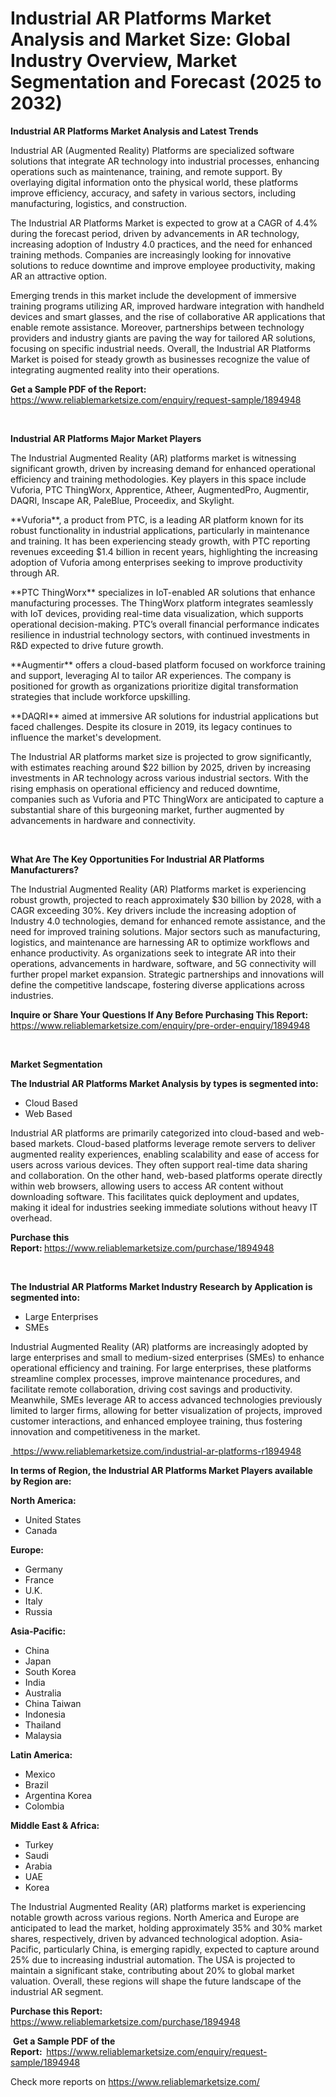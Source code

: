 <p><h1>Industrial AR Platforms Market Analysis and Market Size: Global Industry Overview, Market Segmentation and Forecast (2025 to 2032)</h1></p><p><strong>Industrial AR Platforms Market Analysis and Latest Trends</strong></p>
<p><p>Industrial AR (Augmented Reality) Platforms are specialized software solutions that integrate AR technology into industrial processes, enhancing operations such as maintenance, training, and remote support. By overlaying digital information onto the physical world, these platforms improve efficiency, accuracy, and safety in various sectors, including manufacturing, logistics, and construction.</p><p>The Industrial AR Platforms Market is expected to grow at a CAGR of 4.4% during the forecast period, driven by advancements in AR technology, increasing adoption of Industry 4.0 practices, and the need for enhanced training methods. Companies are increasingly looking for innovative solutions to reduce downtime and improve employee productivity, making AR an attractive option.</p><p>Emerging trends in this market include the development of immersive training programs utilizing AR, improved hardware integration with handheld devices and smart glasses, and the rise of collaborative AR applications that enable remote assistance. Moreover, partnerships between technology providers and industry giants are paving the way for tailored AR solutions, focusing on specific industrial needs. Overall, the Industrial AR Platforms Market is poised for steady growth as businesses recognize the value of integrating augmented reality into their operations.</p></p>
<p><strong>Get a Sample PDF of the Report:&nbsp;</strong> <a href="https://www.reliablemarketsize.com/enquiry/request-sample/1894948?utm_campaign=2773&utm_medium=2&utm_source=Github&utm_content=ia&utm_term=28032025&utm_id=industrial-ar-platforms">https://www.reliablemarketsize.com/enquiry/request-sample/1894948</a></p>
<p>&nbsp;</p>
<p><strong>Industrial AR Platforms Major Market Players</strong></p>
<p><p>The Industrial Augmented Reality (AR) platforms market is witnessing significant growth, driven by increasing demand for enhanced operational efficiency and training methodologies. Key players in this space include Vuforia, PTC ThingWorx, Apprentice, Atheer, AugmentedPro, Augmentir, DAQRI, Inscape AR, PaleBlue, Proceedix, and Skylight.</p><p>**Vuforia**, a product from PTC, is a leading AR platform known for its robust functionality in industrial applications, particularly in maintenance and training. It has been experiencing steady growth, with PTC reporting revenues exceeding $1.4 billion in recent years, highlighting the increasing adoption of Vuforia among enterprises seeking to improve productivity through AR.</p><p>**PTC ThingWorx** specializes in IoT-enabled AR solutions that enhance manufacturing processes. The ThingWorx platform integrates seamlessly with IoT devices, providing real-time data visualization, which supports operational decision-making. PTC’s overall financial performance indicates resilience in industrial technology sectors, with continued investments in R&D expected to drive future growth.</p><p>**Augmentir** offers a cloud-based platform focused on workforce training and support, leveraging AI to tailor AR experiences. The company is positioned for growth as organizations prioritize digital transformation strategies that include workforce upskilling.</p><p>**DAQRI** aimed at immersive AR solutions for industrial applications but faced challenges. Despite its closure in 2019, its legacy continues to influence the market's development.</p><p>The Industrial AR platforms market size is projected to grow significantly, with estimates reaching around $22 billion by 2025, driven by increasing investments in AR technology across various industrial sectors. With the rising emphasis on operational efficiency and reduced downtime, companies such as Vuforia and PTC ThingWorx are anticipated to capture a substantial share of this burgeoning market, further augmented by advancements in hardware and connectivity.</p></p>
<p>&nbsp;</p>
<p><strong>What Are The Key Opportunities For Industrial AR Platforms Manufacturers?</strong></p>
<p><p>The Industrial Augmented Reality (AR) Platforms market is experiencing robust growth, projected to reach approximately $30 billion by 2028, with a CAGR exceeding 30%. Key drivers include the increasing adoption of Industry 4.0 technologies, demand for enhanced remote assistance, and the need for improved training solutions. Major sectors such as manufacturing, logistics, and maintenance are harnessing AR to optimize workflows and enhance productivity. As organizations seek to integrate AR into their operations, advancements in hardware, software, and 5G connectivity will further propel market expansion. Strategic partnerships and innovations will define the competitive landscape, fostering diverse applications across industries.</p></p>
<p><strong>Inquire or Share Your Questions If Any Before Purchasing This Report:</strong> <a href="https://www.reliablemarketsize.com/enquiry/pre-order-enquiry/1894948?utm_campaign=2773&utm_medium=2&utm_source=Github&utm_content=ia&utm_term=28032025&utm_id=industrial-ar-platforms">https://www.reliablemarketsize.com/enquiry/pre-order-enquiry/1894948</a></p>
<p>&nbsp;</p>
<p><strong>Market Segmentation</strong></p>
<p><strong>The Industrial AR Platforms Market Analysis by types is segmented into:</strong></p>
<p><ul><li>Cloud Based</li><li>Web Based</li></ul></p>
<p><p>Industrial AR platforms are primarily categorized into cloud-based and web-based markets. Cloud-based platforms leverage remote servers to deliver augmented reality experiences, enabling scalability and ease of access for users across various devices. They often support real-time data sharing and collaboration. On the other hand, web-based platforms operate directly within web browsers, allowing users to access AR content without downloading software. This facilitates quick deployment and updates, making it ideal for industries seeking immediate solutions without heavy IT overhead.</p></p>
<p><strong>Purchase this Report:&nbsp;</strong><a href="https://www.reliablemarketsize.com/purchase/1894948?utm_campaign=2773&utm_medium=2&utm_source=Github&utm_content=ia&utm_term=28032025&utm_id=industrial-ar-platforms">https://www.reliablemarketsize.com/purchase/1894948</a></p>
<p>&nbsp;</p>
<p><strong>The Industrial AR Platforms Market Industry Research by Application is segmented into:</strong></p>
<p><ul><li>Large Enterprises</li><li>SMEs</li></ul></p>
<p><p>Industrial Augmented Reality (AR) platforms are increasingly adopted by large enterprises and small to medium-sized enterprises (SMEs) to enhance operational efficiency and training. For large enterprises, these platforms streamline complex processes, improve maintenance procedures, and facilitate remote collaboration, driving cost savings and productivity. Meanwhile, SMEs leverage AR to access advanced technologies previously limited to larger firms, allowing for better visualization of projects, improved customer interactions, and enhanced employee training, thus fostering innovation and competitiveness in the market.</p></p>
<p><a href="https://www.reliablemarketsize.com/industrial-ar-platforms-r1894948?utm_campaign=2773&utm_medium=2&utm_source=Github&utm_content=ia&utm_term=28032025&utm_id=industrial-ar-platforms">&nbsp;https://www.reliablemarketsize.com/industrial-ar-platforms-r1894948</a></p>
<p><strong>In terms of Region, the Industrial AR Platforms Market Players available by Region are:</strong></p>
<p>
    <p> <strong> North America: </strong>
        <ul>
            <li>United States</li>
            <li>Canada</li>
        </ul>
        </p> 
    <p> <strong> Europe: </strong>
        <ul>
            <li>Germany</li>
            <li>France</li>
            <li>U.K.</li>
            <li>Italy</li>
            <li>Russia</li>
        </ul>
        </p> 
    <p> <strong> Asia-Pacific: </strong>
        <ul>
            <li>China</li>
            <li>Japan</li>
            <li>South Korea</li>
            <li>India</li>
            <li>Australia</li>
            <li>China Taiwan</li>
            <li>Indonesia</li>
            <li>Thailand</li>
            <li>Malaysia</li>
        </ul>
        </p> 
    <p> <strong> Latin America: </strong>
        <ul>
            <li>Mexico</li>
            <li>Brazil</li>
            <li>Argentina Korea</li>
            <li>Colombia</li>
        </ul>
        </p> 
    <p> <strong> Middle East & Africa: </strong>
        <ul>
            <li>Turkey</li>
            <li>Saudi</li>
            <li>Arabia</li>
            <li>UAE</li>
            <li>Korea</li>
        </ul>
    </p>
    </p>
<p><p>The Industrial Augmented Reality (AR) platforms market is experiencing notable growth across various regions. North America and Europe are anticipated to lead the market, holding approximately 35% and 30% market shares, respectively, driven by advanced technological adoption. Asia-Pacific, particularly China, is emerging rapidly, expected to capture around 25% due to increasing industrial automation. The USA is projected to maintain a significant stake, contributing about 20% to global market valuation. Overall, these regions will shape the future landscape of the industrial AR segment.</p></p>
<p><strong>Purchase this Report: </strong><a href="https://www.reliablemarketsize.com/purchase/1894948?utm_campaign=2773&utm_medium=2&utm_source=Github&utm_content=ia&utm_term=28032025&utm_id=industrial-ar-platforms">https://www.reliablemarketsize.com/purchase/1894948</a></p>
<p>&nbsp;<strong>Get a Sample PDF of the Report:&nbsp;&nbsp;</strong><a href="https://www.reliablemarketsize.com/enquiry/request-sample/1894948?utm_campaign=2773&utm_medium=2&utm_source=Github&utm_content=ia&utm_term=28032025&utm_id=industrial-ar-platforms">https://www.reliablemarketsize.com/enquiry/request-sample/1894948</a></p>
<p><strong></strong></p>
<p>Check more reports on <a href="https://www.reliablemarketsize.com/?utm_campaign=2773&utm_medium=2&utm_source=Github&utm_content=ia&utm_term=28032025&utm_id=industrial-ar-platforms">https://www.reliablemarketsize.com/</a></p>